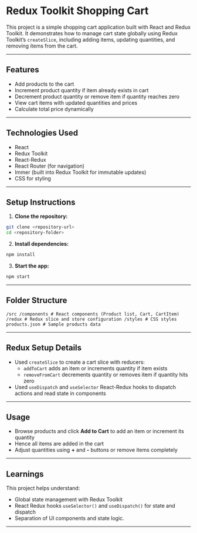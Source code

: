 # Redux Toolkit Shopping Cart

This project is a simple shopping cart application built with React and Redux Toolkit. It demonstrates how to manage cart state globally using Redux Toolkit’s `createSlice`, including adding items, updating quantities, and removing items from the cart.

---

## Features

- Add products to the cart
- Increment product quantity if item already exists in cart
- Decrement product quantity or remove item if quantity reaches zero
- View cart items with updated quantities and prices
- Calculate total price dynamically

---

## Technologies Used

- React
- Redux Toolkit
- React-Redux
- React Router (for navigation)
- Immer (built into Redux Toolkit for immutable updates)
- CSS for styling

---

## Setup Instructions

1. **Clone the repository:**

```bash
git clone <repository-url>
cd <repository-folder>
```

2. **Install dependencies:**

```bash
npm install
```

3. **Start the app:**

``` bash
npm start
```

---

## Folder Structure

``
/src
/components # React components (Product list, Cart, CartItem)
/redux # Redux slice and store configuration
/styles # CSS styles
products.json # Sample products data
``

---

## Redux Setup Details

- Used `createSlice` to create a cart slice with reducers:
  - `addToCart` adds an item or increments quantity if item exists
  - `removeFromCart` decrements quantity or removes item if quantity hits zero
- Used `useDispatch` and `useSelector` React-Redux hooks to dispatch actions and read state in components

---

## Usage

- Browse products and click **Add to Cart** to add an item or increment its quantity
- Hence all items are added in the cart
- Adjust quantities using **+** and **-** buttons or remove items completely

---

## Learnings

This project helps understand:

- Global state management with Redux Toolkit
- React Redux hooks `useSelector()` and `useDispatch()` for state and dispatch
- Separation of UI components and state logic.

---

